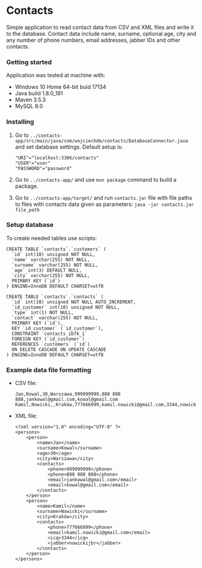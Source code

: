 # Contacts

Simple application to read contact data from CSV and XML files and write it to the database. Contact data include name, surname, optional age, city and any number of phone numbers, email addresses, jabber IDs and other contacts. 

### Getting started

Application was tested at machine with:

- Windows 10 Home 64-bit buid 17134
- Java build 1.8.0_181
- Maven 3.5.3
- MySQL 8.0

### Installing

1. Go to `../contacts-app/src/main/java/com/wojciechdm/contacts/DatabaseConnector.java` and set database settings. Default setup is:

   ```
   "URI"="localhost:3306/contacts"
   "USER"="user"
   "PASSWORD"="password"
   ```

2. Go to `../contacts-app/`  and use `mvn package` command to build a package.

3. Go to `../contacts-app/target/` and run  `contacts.jar` file with file paths to files with contacts data given as parameters:  `java -jar contacts.jar file_path` 

### Setup database

To create needed tables use scripts:

```
CREATE TABLE `contacts`.`customers` (
  `id` int(10) unsigned NOT NULL,
  `name` varchar(255) NOT NULL,
  `surname` varchar(255) NOT NULL,
  `age` int(3) DEFAULT NULL,
  `city` varchar(255) NOT NULL,
  PRIMARY KEY (`id`)
) ENGINE=InnoDB DEFAULT CHARSET=utf8

CREATE TABLE `contacts`.`contacts` (
  `id` int(10) unsigned NOT NULL AUTO_INCREMENT,
  `id_customer` int(10) unsigned NOT NULL,
  `type` int(1) NOT NULL,
  `contact` varchar(255) NOT NULL,
  PRIMARY KEY (`id`),
  KEY `id_customer` (`id_customer`),
  CONSTRAINT `contacts_ibfk_1` 
  FOREIGN KEY (`id_customer`) 
  REFERENCES `customers` (`id`) 
  ON DELETE CASCADE ON UPDATE CASCADE
) ENGINE=InnoDB DEFAULT CHARSET=utf8
```

### Example data file formatting

- CSV file:

  ```
  Jan,Kowal,30,Warszawa,999999999,888 888 888,jankowal@gmail.com,kowal@gmail.com
  Kamil,Nowicki,,Kraków,777666999,kamil.nowicki@gmail.com,3344,nowickijbr
  ```

- XML file:

  ```
  <?xml version="1.0" encoding="UTF-8" ?>
  <persons>
      <person>
          <name>Jan</name>
          <surname>Kowal</surname>
          <age>30</age>
          <city>Warszawa</city>
          <contacts>
              <phone>999999999</phone>
              <phone>888 888 888</phone>
              <email>jankowal@gmail.com</email>
              <email>kowal@gmail.com</email>
          </contacts>
      </person>
      <person>
          <name>Kamil</name>
          <surname>Nowicki</surname>
          <city>Kraków</city>
          <contacts>
              <phone>777666999</phone>
              <email>kamil.nowicki@gmail.com</email>
              <icq>3344</icq>
              <jabber>nowickijbr</jabber>
          </contacts>
      </person>
  </persons>
  ```



